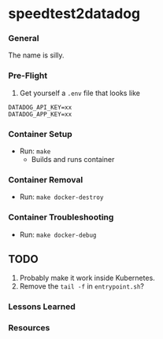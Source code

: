 # speedtest2datadog


### General

The name is silly.


### Pre-Flight
1. Get yourself a `.env` file that looks like

```
DATADOG_API_KEY=xx
DATADOG_APP_KEY=xx
```

### Container Setup
* Run: `make`
  * Builds and runs container


### Container Removal
* Run: `make docker-destroy`


### Container Troubleshooting
* Run: `make docker-debug`



## TODO

1. Probably make it work inside Kubernetes.
2. Remove the `tail -f` in `entrypoint.sh`?


### Lessons Learned


### Resources
